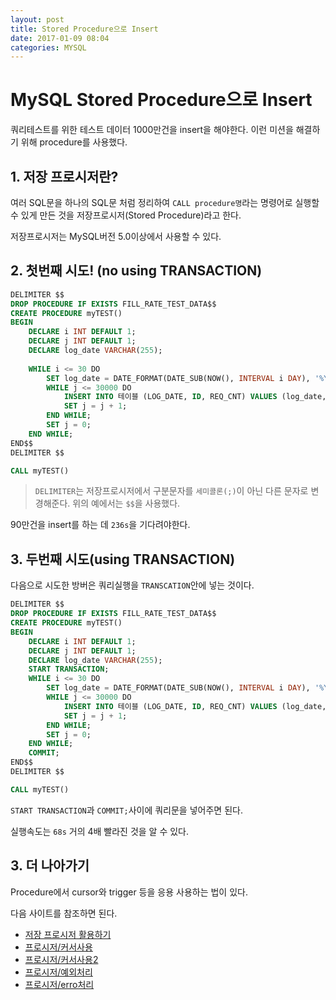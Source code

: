 ```yaml
---
layout: post
title: Stored Procedure으로 Insert
date: 2017-01-09 08:04
categories: MYSQL
---
```



# MySQL Stored Procedure으로 Insert


쿼리테스트를 위한 테스트 데이터 1000만건을 insert을 해야한다. 이런 미션을 해결하기 위해 procedure를 사용했다.

## 1. 저장 프로시저란?

여러 SQL문을 하나의 SQL문 처럼 정리하여 `CALL procedure명`라는 명령어로 실행할 수 있게 만든 것을 저장프로시저(Stored Procedure)라고 한다. 

저장프로시저는 MySQL버전 5.0이상에서 사용할 수 있다.

## 2. 첫번째 시도! (no using TRANSACTION)

```sql
DELIMITER $$
DROP PROCEDURE IF EXISTS FILL_RATE_TEST_DATA$$
CREATE PROCEDURE myTEST()
BEGIN
	DECLARE i INT DEFAULT 1;
	DECLARE j INT DEFAULT 1;
	DECLARE log_date VARCHAR(255);	
		
	WHILE i <= 30 DO
		SET log_date = DATE_FORMAT(DATE_SUB(NOW(), INTERVAL i DAY), '%Y%m%d');
		WHILE j <= 30000 DO
			INSERT INTO 테이블 (LOG_DATE, ID, REQ_CNT) VALUES (log_date, '0x2011', 3000000);
			SET j = j + 1;
		END WHILE;
		SET j = 0;
	END WHILE;
END$$
DELIMITER $$

CALL myTEST()
```

> `DELIMITER`는 저장프로시저에서 구분문자를 `세미콜론(;)`이 아닌 다른 문자로 변경해준다. 위의 예에서는 `$$`을 사용했다.

90만건을 insert를 하는 데 `236s`을 기다려야한다.

## 3. 두번째 시도(using TRANSACTION)

다음으로 시도한 방버은 쿼리실행을 `TRANSCATION`안에 넣는 것이다.

```sql
DELIMITER $$
DROP PROCEDURE IF EXISTS FILL_RATE_TEST_DATA$$
CREATE PROCEDURE myTEST()
BEGIN
	DECLARE i INT DEFAULT 1;
	DECLARE j INT DEFAULT 1;
	DECLARE log_date VARCHAR(255);	
	START TRANSACTION;	
	WHILE i <= 30 DO
		SET log_date = DATE_FORMAT(DATE_SUB(NOW(), INTERVAL i DAY), '%Y%m%d');
		WHILE j <= 30000 DO
			INSERT INTO 테이블 (LOG_DATE, ID, REQ_CNT) VALUES (log_date, '0x2011', 3000000);
			SET j = j + 1;
		END WHILE;
		SET j = 0;
	END WHILE;
	COMMIT;
END$$
DELIMITER $$

CALL myTEST()
```

`START TRANSACTION`과 `COMMIT;`사이에 쿼리문을 넣어주면 된다.

실행속도는 `68s` 거의 4배 빨라진 것을 알 수 있다.

## 3. 더 나아가기

Procedure에서 cursor와 trigger 등을 응용 사용하는 법이 있다. 

다음 사이트를 참조하면 된다.

* [저장 프로시저 활용하기](http://recoveryman.tistory.com/186)
* [프로시저/커서사용](http://yookeun.github.io/database/2015/04/10/mysql-procedure/)
* [프로시저/커서사용2](http://bizadmin.tistory.com/entry/MySQL-Fetch-Cursor-%EB%AC%B8-%EC%82%AC%EC%9A%A9%EB%B0%A9%EB%B2%95)
* [프로시저/예외처리](https://msdn.microsoft.com/ko-kr/library/ms175976.aspx)
* [프로시저/erro처리](http://www.mysqltutorial.org/mysql-error-handling-in-stored-procedures/)
